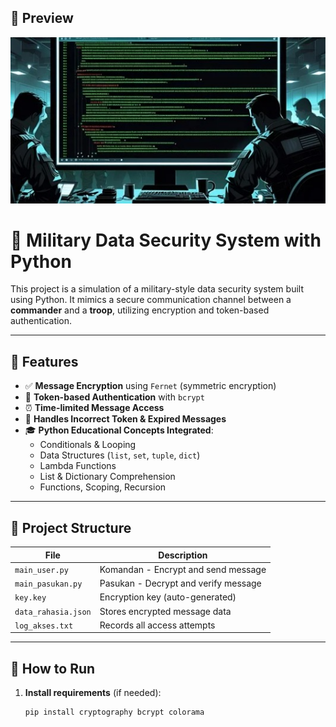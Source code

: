 ## 📸 Preview

<p align="center">
  <img src="banner_AES.jpeg" alt="Preview Output" width="600"/>
</p>


# 🔐 Military Data Security System with Python

This project is a simulation of a military-style data security system built using Python. It mimics a secure communication channel between a **commander** and a **troop**, utilizing encryption and token-based authentication.

---

## 🧰 Features

- ✅ **Message Encryption** using `Fernet` (symmetric encryption)
- 🔑 **Token-based Authentication** with `bcrypt`
- ⏰ **Time-limited Message Access**
- 🚫 **Handles Incorrect Token & Expired Messages**
- 🎓 **Python Educational Concepts Integrated**:
  - Conditionals & Looping
  - Data Structures (`list`, `set`, `tuple`, `dict`)
  - Lambda Functions
  - List & Dictionary Comprehension
  - Functions, Scoping, Recursion

---

## 📁 Project Structure

| File | Description |
|------|-------------|
| `main_user.py` | Komandan - Encrypt and send message |
| `main_pasukan.py` | Pasukan - Decrypt and verify message |
| `key.key` | Encryption key (auto-generated) |
| `data_rahasia.json` | Stores encrypted message data |
| `log_akses.txt` | Records all access attempts |

---

## 🚀 How to Run

1. **Install requirements** (if needed):
   ```bash
   pip install cryptography bcrypt colorama
